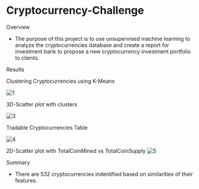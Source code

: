 # Cryptocurrency-Challenge

Overview

- The purpose of this project is to use unsupervised machine learning to analyze the cryptocurrencies database and create a report for investment bank to propose a new cryptocurrency investment portfolio to clients.


Results

Clustering Cryptocurrencies using K-Means

![1](https://user-images.githubusercontent.com/94014863/159611446-7380d4fe-2939-4ef8-bf51-ae170febccef.PNG)

3D-Scatter plot with clusters

![3](https://user-images.githubusercontent.com/94014863/159611456-84bd70ee-d4dd-4f06-94bc-9aee5d199430.PNG)

Tradable Cryptocurrencies Table

![4](https://user-images.githubusercontent.com/94014863/159611463-c8c684ae-5dcf-461d-aac4-fe67cd0a0fe9.PNG)

2D-Scatter plot with TotalCoinMined vs TotalCoinSupply
![5](https://user-images.githubusercontent.com/94014863/159611474-38fbfa4d-07ad-4a9f-976c-a5e4e481d619.PNG)



Summary

- There are 532 cryptocurrencies indentified based on similarities of their features.
